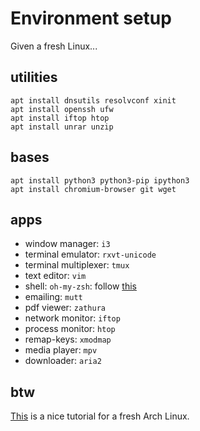 # Environment setup

Given a fresh Linux...

## utilities

```
apt install dnsutils resolvconf xinit
apt install openssh ufw
apt install iftop htop
apt install unrar unzip
```

## bases

```
apt install python3 python3-pip ipython3
apt install chromium-browser git wget
```

## apps

* window manager: `i3`
* terminal emulator: `rxvt-unicode`
* terminal multiplexer: `tmux`
* text editor: `vim`
* shell: `oh-my-zsh`: follow
  [this](https://gist.github.com/tsabat/1498393#file-zsh-md)
* emailing: `mutt`
* pdf viewer: `zathura`
* network monitor: `iftop`
* process monitor: `htop`
* remap-keys: `xmodmap`
* media player: `mpv`
* downloader: `aria2`

## btw

[This](http://tutos.readthedocs.io/en/latest/source/Arch.html) is a nice
tutorial for a fresh Arch Linux.

